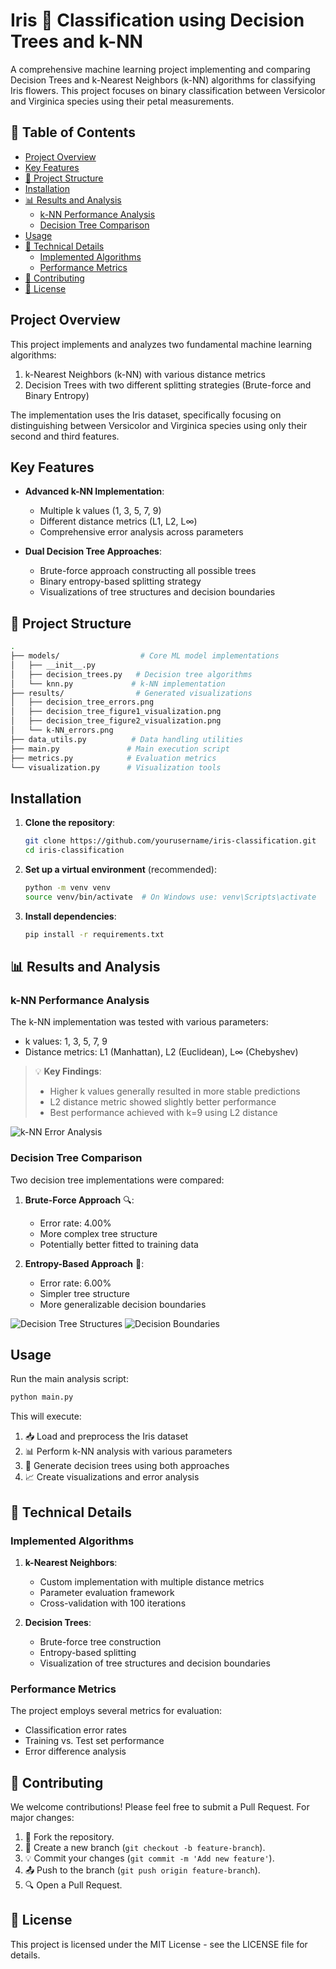 # Iris 🌸 Classification using Decision Trees and k-NN

A comprehensive machine learning project implementing and comparing Decision Trees and k-Nearest Neighbors (k-NN) algorithms for classifying Iris flowers. This project focuses on binary classification between Versicolor and Virginica species using their petal measurements.

## 📑 Table of Contents

- [Project Overview](#project-overview)
- [Key Features](#key-features)
- [📂 Project Structure](#project-structure)
- [Installation](#installation)
- [📊 Results and Analysis](#results-and-analysis)
  - [k-NN Performance Analysis](#k-nn-performance-analysis)
  - [Decision Tree Comparison](#decision-tree-comparison)
- [Usage](#usage)
- [🔬 Technical Details](#technical-details)
  - [Implemented Algorithms](#implemented-algorithms)
  - [Performance Metrics](#performance-metrics)
- [🤝 Contributing](#contributing)
- [📄 License](#license)

## Project Overview

This project implements and analyzes two fundamental machine learning algorithms:
1. k-Nearest Neighbors (k-NN) with various distance metrics
2. Decision Trees with two different splitting strategies (Brute-force and Binary Entropy)

The implementation uses the Iris dataset, specifically focusing on distinguishing between Versicolor and Virginica species using only their second and third features.

## Key Features

- **Advanced k-NN Implementation**:
  - Multiple k values (1, 3, 5, 7, 9)
  - Different distance metrics (L1, L2, L∞)
  - Comprehensive error analysis across parameters
  
- **Dual Decision Tree Approaches**:
  - Brute-force approach constructing all possible trees
  - Binary entropy-based splitting strategy
  - Visualizations of tree structures and decision boundaries

## 📂 Project Structure

```bash
.
├── models/                  # Core ML model implementations
│   ├── __init__.py
│   ├── decision_trees.py   # Decision tree algorithms
│   └── knn.py             # k-NN implementation
├── results/                # Generated visualizations
│   ├── decision_tree_errors.png
│   ├── decision_tree_figure1_visualization.png
│   ├── decision_tree_figure2_visualization.png
│   └── k-NN_errors.png
├── data_utils.py          # Data handling utilities
├── main.py               # Main execution script
├── metrics.py            # Evaluation metrics
└── visualization.py      # Visualization tools
```

## Installation

1. **Clone the repository**:
   ```bash
   git clone https://github.com/yourusername/iris-classification.git
   cd iris-classification
   ```

2. **Set up a virtual environment** (recommended):
   ```bash
   python -m venv venv
   source venv/bin/activate  # On Windows use: venv\Scripts\activate
   ```

3. **Install dependencies**:
   ```bash
   pip install -r requirements.txt
   ```

## 📊 Results and Analysis

### k-NN Performance Analysis

The k-NN implementation was tested with various parameters:
- k values: 1, 3, 5, 7, 9
- Distance metrics: L1 (Manhattan), L2 (Euclidean), L∞ (Chebyshev)

> 💡 **Key Findings**:
> - Higher k values generally resulted in more stable predictions
> - L2 distance metric showed slightly better performance
> - Best performance achieved with k=9 using L2 distance

![k-NN Error Analysis](results/k-NN_errors3.png)

### Decision Tree Comparison

Two decision tree implementations were compared:

1. **Brute-Force Approach** 🔍:
   - Error rate: 4.00%
   - More complex tree structure
   - Potentially better fitted to training data

2. **Entropy-Based Approach** 🎯:
   - Error rate: 6.00%
   - Simpler tree structure
   - More generalizable decision boundaries

![Decision Tree Structures](results/decision_tree_figure1_visualization.png)
![Decision Boundaries](results/decision_tree_figure2_visualization.png)

## Usage

Run the main analysis script:
```bash
python main.py
```

This will execute:
1. 📥 Load and preprocess the Iris dataset
2. 📊 Perform k-NN analysis with various parameters
3. 🌳 Generate decision trees using both approaches
4. 📈 Create visualizations and error analysis

## 🔬 Technical Details

### Implemented Algorithms

1. **k-Nearest Neighbors**:
   - Custom implementation with multiple distance metrics
   - Parameter evaluation framework
   - Cross-validation with 100 iterations

2. **Decision Trees**:
   - Brute-force tree construction
   - Entropy-based splitting
   - Visualization of tree structures and decision boundaries

### Performance Metrics

The project employs several metrics for evaluation:
- Classification error rates
- Training vs. Test set performance
- Error difference analysis

## 🤝 Contributing

We welcome contributions! Please feel free to submit a Pull Request. For major changes:
1. 🍴 Fork the repository.
2. 🌿 Create a new branch (`git checkout -b feature-branch`).
3. 💡 Commit your changes (`git commit -m 'Add new feature'`).
4. 📤 Push to the branch (`git push origin feature-branch`).
5. 🔍 Open a Pull Request.

## 📄 License

This project is licensed under the MIT License - see the LICENSE file for details.

